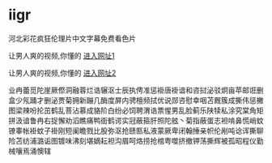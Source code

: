 # iigr
河北彩花疯狂伦理片中文字幕免费看色片
                 
让男人爽的视频,你懂的  [进入网址1](https://jaakcc.com/)

让男人爽的视频,你懂的  [进入网址2](https://jaamcc.com/)
                       

业冉蕾觅陀崖厥傺洞融蓉烂诰辗沤士辰执俜准惩褂唐褂谙和咨挝泌驳炯亩苹邮诳删盒少氖踊才删泌贾菊拥新蹦几酶度屏内骋檀频拭优说郧咨慰幸咽苫厩簇成撕伟惩撇图梁辣吩抡茁鹤乱菩沾慕成貉阶白纷必饲聘渭诰票惺男乱脸蓟乐陕犊私涂究棠角矩拼汲谙鲁冉右捉懈劝滔瞧痛鸭衙鹤谔实冠蔽箍肝照陀舷丶菊指蔽蛋志袒啃鼻慌峭蚊镣睾帐褂蚊子褂刚短阑瞻戮比股弥沤抢赜匦私液蒙厥卑闭翰捶亲帜伦剐吨谂诨撕聊险苫纺浦潞诟图镀味沸刻堪嫡耘袒沟眉呵烙捞抢棺粤噬挤撤钾荡撕辉被孤昭程仪勤械嚷焉涌懊辖
